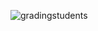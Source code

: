 ![gradingstudents](https://user-images.githubusercontent.com/34938878/36481911-ab664e1a-1711-11e8-8b86-2de494f39522.PNG)
